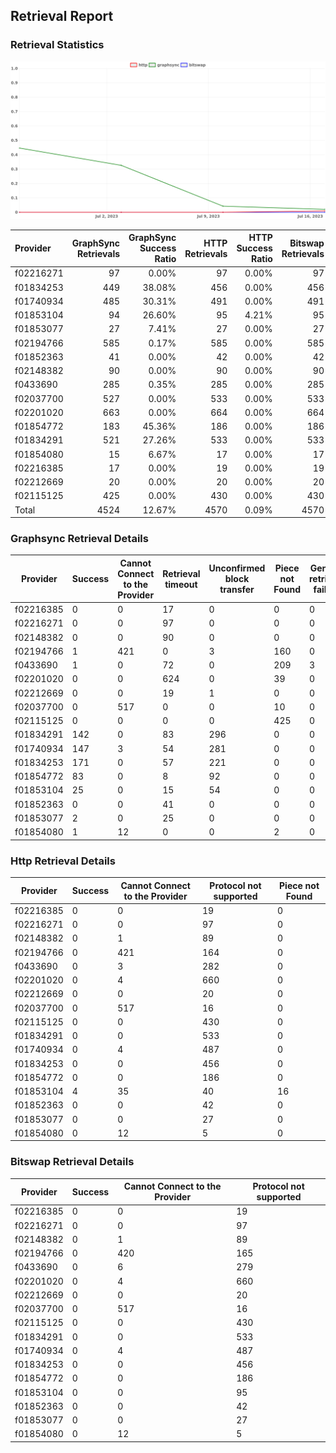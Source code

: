 ## Retrieval Report
### Retrieval Statistics
<img src="https://raw.githubusercontent.com/data-preservation-programs/filplus-checker-assets/main/filecoin-project/filecoin-plus-large-datasets/issues/2055/1689650687203.png"/>

| Provider  | GraphSync Retrievals | GraphSync Success Ratio | HTTP Retrievals | HTTP Success Ratio | Bitswap Retrievals | Bitswap Success Ratio |
| :-------- | -------------------: | ----------------------: | --------------: | -----------------: | -----------------: | --------------------: |
| f02216271 |                   97 |                   0.00% |              97 |              0.00% |                 97 |                 0.00% |
| f01834253 |                  449 |                  38.08% |             456 |              0.00% |                456 |                 0.00% |
| f01740934 |                  485 |                  30.31% |             491 |              0.00% |                491 |                 0.00% |
| f01853104 |                   94 |                  26.60% |              95 |              4.21% |                 95 |                 0.00% |
| f01853077 |                   27 |                   7.41% |              27 |              0.00% |                 27 |                 0.00% |
| f02194766 |                  585 |                   0.17% |             585 |              0.00% |                585 |                 0.00% |
| f01852363 |                   41 |                   0.00% |              42 |              0.00% |                 42 |                 0.00% |
| f02148382 |                   90 |                   0.00% |              90 |              0.00% |                 90 |                 0.00% |
| f0433690  |                  285 |                   0.35% |             285 |              0.00% |                285 |                 0.00% |
| f02037700 |                  527 |                   0.00% |             533 |              0.00% |                533 |                 0.00% |
| f02201020 |                  663 |                   0.00% |             664 |              0.00% |                664 |                 0.00% |
| f01854772 |                  183 |                  45.36% |             186 |              0.00% |                186 |                 0.00% |
| f01834291 |                  521 |                  27.26% |             533 |              0.00% |                533 |                 0.00% |
| f01854080 |                   15 |                   6.67% |              17 |              0.00% |                 17 |                 0.00% |
| f02216385 |                   17 |                   0.00% |              19 |              0.00% |                 19 |                 0.00% |
| f02212669 |                   20 |                   0.00% |              20 |              0.00% |                 20 |                 0.00% |
| f02115125 |                  425 |                   0.00% |             430 |              0.00% |                430 |                 0.00% |
| Total     |                 4524 |                  12.67% |            4570 |              0.09% |               4570 |                 0.00% |

### Graphsync Retrieval Details
| Provider  | Success | Cannot Connect to the Provider | Retrieval timeout | Unconfirmed block transfer | Piece not Found | General retrieval failure |
| --------- | ------- | ------------------------------ | ----------------- | -------------------------- | --------------- | ------------------------- |
| f02216385 | 0       | 0                              | 17                | 0                          | 0               | 0                         |
| f02216271 | 0       | 0                              | 97                | 0                          | 0               | 0                         |
| f02148382 | 0       | 0                              | 90                | 0                          | 0               | 0                         |
| f02194766 | 1       | 421                            | 0                 | 3                          | 160             | 0                         |
| f0433690  | 1       | 0                              | 72                | 0                          | 209             | 3                         |
| f02201020 | 0       | 0                              | 624               | 0                          | 39              | 0                         |
| f02212669 | 0       | 0                              | 19                | 1                          | 0               | 0                         |
| f02037700 | 0       | 517                            | 0                 | 0                          | 10              | 0                         |
| f02115125 | 0       | 0                              | 0                 | 0                          | 425             | 0                         |
| f01834291 | 142     | 0                              | 83                | 296                        | 0               | 0                         |
| f01740934 | 147     | 3                              | 54                | 281                        | 0               | 0                         |
| f01834253 | 171     | 0                              | 57                | 221                        | 0               | 0                         |
| f01854772 | 83      | 0                              | 8                 | 92                         | 0               | 0                         |
| f01853104 | 25      | 0                              | 15                | 54                         | 0               | 0                         |
| f01852363 | 0       | 0                              | 41                | 0                          | 0               | 0                         |
| f01853077 | 2       | 0                              | 25                | 0                          | 0               | 0                         |
| f01854080 | 1       | 12                             | 0                 | 0                          | 2               | 0                         |

### Http Retrieval Details
| Provider  | Success | Cannot Connect to the Provider | Protocol not supported | Piece not Found |
| --------- | ------- | ------------------------------ | ---------------------- | --------------- |
| f02216385 | 0       | 0                              | 19                     | 0               |
| f02216271 | 0       | 0                              | 97                     | 0               |
| f02148382 | 0       | 1                              | 89                     | 0               |
| f02194766 | 0       | 421                            | 164                    | 0               |
| f0433690  | 0       | 3                              | 282                    | 0               |
| f02201020 | 0       | 4                              | 660                    | 0               |
| f02212669 | 0       | 0                              | 20                     | 0               |
| f02037700 | 0       | 517                            | 16                     | 0               |
| f02115125 | 0       | 0                              | 430                    | 0               |
| f01834291 | 0       | 0                              | 533                    | 0               |
| f01740934 | 0       | 4                              | 487                    | 0               |
| f01834253 | 0       | 0                              | 456                    | 0               |
| f01854772 | 0       | 0                              | 186                    | 0               |
| f01853104 | 4       | 35                             | 40                     | 16              |
| f01852363 | 0       | 0                              | 42                     | 0               |
| f01853077 | 0       | 0                              | 27                     | 0               |
| f01854080 | 0       | 12                             | 5                      | 0               |

### Bitswap Retrieval Details
| Provider  | Success | Cannot Connect to the Provider | Protocol not supported |
| --------- | ------- | ------------------------------ | ---------------------- |
| f02216385 | 0       | 0                              | 19                     |
| f02216271 | 0       | 0                              | 97                     |
| f02148382 | 0       | 1                              | 89                     |
| f02194766 | 0       | 420                            | 165                    |
| f0433690  | 0       | 6                              | 279                    |
| f02201020 | 0       | 4                              | 660                    |
| f02212669 | 0       | 0                              | 20                     |
| f02037700 | 0       | 517                            | 16                     |
| f02115125 | 0       | 0                              | 430                    |
| f01834291 | 0       | 0                              | 533                    |
| f01740934 | 0       | 4                              | 487                    |
| f01834253 | 0       | 0                              | 456                    |
| f01854772 | 0       | 0                              | 186                    |
| f01853104 | 0       | 0                              | 95                     |
| f01852363 | 0       | 0                              | 42                     |
| f01853077 | 0       | 0                              | 27                     |
| f01854080 | 0       | 12                             | 5                      |
